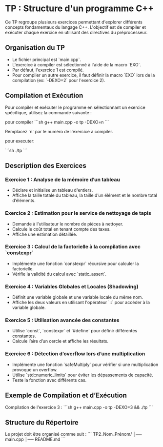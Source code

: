 # TP : Structure d'un programme C++

Ce TP regroupe plusieurs exercices permettant d'explorer différents concepts fondamentaux du langage C++. L'objectif est de compiler et exécuter chaque exercice en utilisant des directives du préprocesseur.

## Organisation du TP

- Le fichier principal est \`main.cpp\`.
- L'exercice à compiler est sélectionné à l'aide de la macro \`EXO\`.
- Par défaut, l'exercice 1 est compilé.
- Pour compiler un autre exercice, il faut définir la macro \`EXO\` lors de la compilation (ex: \`-DEXO=2\` pour l'exercice 2).

## Compilation et Exécution

Pour compiler et exécuter le programme en sélectionnant un exercice spécifique, utilisez la commande suivante :

pour compiler
\`\`\`sh
g++ main.cpp -o tp -DEXO=n 
\`\`\`

Remplacez \`n\` par le numéro de l'exercice à compiler.

pour executer:

\`\`\`sh
./tp
\`\`\`
## Description des Exercices

### Exercice 1 : Analyse de la mémoire d’un tableau
- Déclare et initialise un tableau d'entiers.
- Affiche la taille totale du tableau, la taille d’un élément et le nombre total d’éléments.

### Exercice 2 : Estimation pour le service de nettoyage de tapis
- Demande à l'utilisateur le nombre de pièces à nettoyer.
- Calcule le coût total en tenant compte des taxes.
- Affiche une estimation détaillée.

### Exercice 3 : Calcul de la factorielle à la compilation avec \`constexpr\`
- Implémente une fonction \`constexpr\` récursive pour calculer la factorielle.
- Vérifie la validité du calcul avec \`static_assert\`.

### Exercice 4 : Variables Globales et Locales (Shadowing)
- Définit une variable globale et une variable locale du même nom.
- Affiche les deux valeurs en utilisant l'opérateur \`::\` pour accéder à la variable globale.

### Exercice 5 : Utilisation avancée des constantes
- Utilise \`const\`, \`constexpr\` et \`#define\` pour définir différentes constantes.
- Calcule l’aire d’un cercle et affiche les résultats.

### Exercice 6 : Détection d’overflow lors d’une multiplication
- Implémente une fonction \`safeMultiply\` pour vérifier si une multiplication provoque un overflow.
- Utilise \`std::numeric_limits\` pour éviter les dépassements de capacité.
- Teste la fonction avec différents cas.

## Exemple de Compilation et d’Exécution

Compilation de l'exercice 3 :
\`\`\`sh
g++ main.cpp -o tp -DEXO=3 && ./tp
\`\`\`

## Structure du Répertoire

Le projet doit être organisé comme suit :
\`\`\`
TP2_Nom_Prénom/
│── main.cpp
│── README.md
\`\`\`
